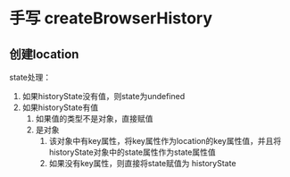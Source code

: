 # 手写 createBrowserHistory 


## 创建location

state处理：

1. 如果historyState没有值，则state为undefined
2. 如果historyState有值
   1. 如果值的类型不是对象，直接赋值
   2. 是对象
      1. 该对象中有key属性，将key属性作为location的key属性值，并且将historyState对象中的state属性作为state属性值
      2. 如果没有key属性，则直接将state赋值为 historyState